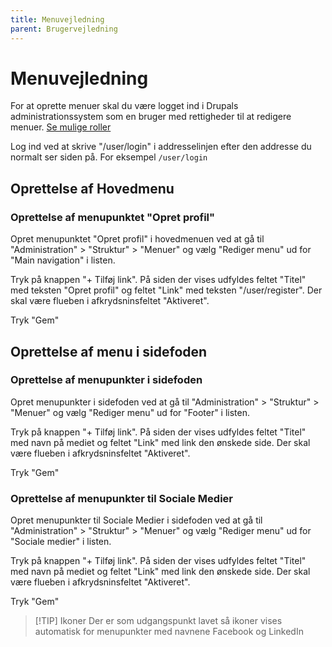 ```yaml
---
title: Menuvejledning
parent: Brugervejledning
---
```


# Menuvejledning

For at oprette menuer skal du være logget ind i Drupals administrationssystem
som en bruger med rettigheder til at redigere menuer. [Se mulige roller](roles.da.md)

Log ind ved at skrive "/user/login" i addresselinjen efter den addresse du normalt ser siden på.
For eksempel `/user/login`

## Oprettelse af Hovedmenu

### Oprettelse af menupunktet "Opret profil"

Opret menupunktet "Opret profil" i hovedmenuen ved at gå til
"Administration" > "Struktur" > "Menuer" og vælg "Rediger menu" ud for "Main navigation" i listen.

Tryk på knappen "+ Tilføj link".
På siden der vises udfyldes feltet "Titel" med teksten "Opret profil" og feltet "Link" med teksten "/user/register".
Der skal være flueben i afkrydsninsfeltet "Aktiveret".

Tryk "Gem"

## Oprettelse af menu i sidefoden

### Oprettelse af menupunkter i sidefoden

Opret menupunkter i sidefoden ved at gå til
"Administration" > "Struktur" > "Menuer" og vælg "Rediger menu" ud for "Footer" i listen.

Tryk på knappen "+ Tilføj link".
På siden der vises udfyldes feltet "Titel" med navn på mediet og feltet "Link" med link den ønskede side.
Der skal være flueben i afkrydsninsfeltet "Aktiveret".

Tryk "Gem"

### Oprettelse af menupunkter til Sociale Medier

Opret menupunkter til Sociale Medier i sidefoden ved at gå til "Administration" > "Struktur" > "Menuer"
og vælg "Rediger menu" ud for "Sociale medier" i listen.

Tryk på knappen "+ Tilføj link". På siden der vises udfyldes feltet "Titel" med navn på mediet
og feltet "Link" med link den ønskede side.
Der skal være flueben i afkrydsninsfeltet "Aktiveret".

Tryk "Gem"

> [!TIP] Ikoner
> Der er som udgangspunkt lavet så ikoner vises automatisk for menupunkter med navnene Facebook og LinkedIn
